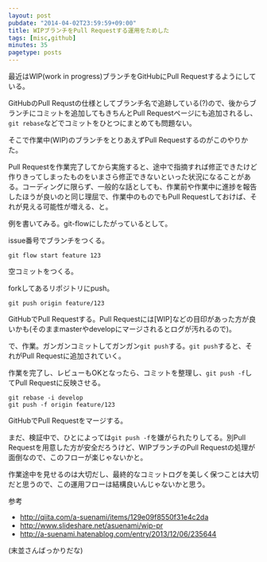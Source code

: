 ```yaml
---
layout: post
pubdate: "2014-04-02T23:59:59+09:00"
title: WIPブランチをPull Requestする運用をためした
tags: [misc,github]
minutes: 35
pagetype: posts
---
```

最近はWIP(work in progress)ブランチをGitHubにPull Requestするようにしている。

GitHubのPull Requstの仕様としてブランチ名で追跡している(?)ので、後からブランチにコミットを追加してもきちんとPull Requestページにも追加されるし、`git rebase`などでコミットをひとつにまとめても問題ない。

そこで作業中(WIP)のブランチをとりあえずPull Requestするのがこのやりかた。

Pull Requestを作業完了してから実施すると、途中で指摘すれば修正できたけど作りきってしまったものをいまさら修正できないといった状況になることがある。コーディングに限らず、一般的な話としても、作業前や作業中に進捗を報告したほうが良いのと同じ理屈で、作業中のものでもPull Requestしておけば、それが見える可能性が増える、と。

例を書いてみる。git-flowにしたがっているとして。

issue番号でブランチをつくる。

    git flow start feature 123

空コミットをつくる。

<script src="https://gist.github.com/bouzuya/9944964.js"></script>

forkしてあるリポジトリにpush。

    git push origin feature/123

GitHubでPull Requestする。Pull Requestには[WIP]などの目印があった方が良いかも(そのままmasterやdevelopにマージされるとログが汚れるので)。

で、作業。ガンガンコミットしてガンガン`git push`する。`git push`すると、それがPull Requestに追加されていく。

作業を完了し、レビューもOKとなったら、コミットを整理し、`git push -f`してPull Requestに反映させる。

    git rebase -i develop
    git push -f origin feature/123

GitHubでPull Requestをマージする。

まだ、検証中で、ひとによっては`git push -f`を嫌がられたりしてる。別Pull Requestを用意した方が安全だろうけど、WIPブランチのPull Requestの処理が面倒なので、このフローが楽じゃないかと。

作業途中を見せるのは大切だし、最終的なコミットログを美しく保つことは大切だと思うので、この運用フローは結構良いんじゃないかと思う。

参考

- http://qiita.com/a-suenami/items/129e09f8550f31e4c2da
- http://www.slideshare.net/asuenami/wip-pr
- http://a-suenami.hatenablog.com/entry/2013/12/06/235644

(末並さんばっかりだな)
